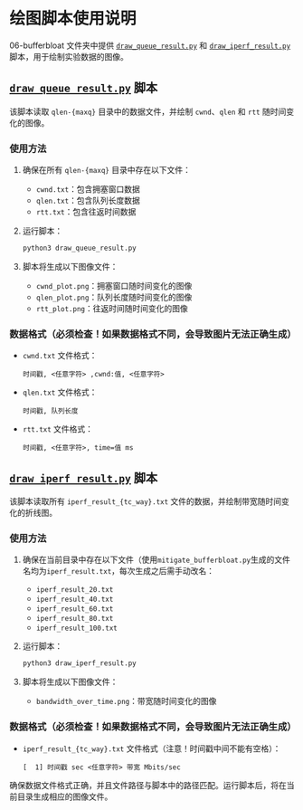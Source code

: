 # 绘图脚本使用说明

06-bufferbloat 文件夹中提供 [`draw_queue_result.py`](06-bufferbloat/draw_queue_result.py) 和 [`draw_iperf_result.py`](06-bufferbloat/draw_iperf_result.py) 脚本，用于绘制实验数据的图像。

## [`draw_queue_result.py`](06-bufferbloat/draw_queue_result.py) 脚本

该脚本读取 `qlen-{maxq}` 目录中的数据文件，并绘制 `cwnd`、`qlen` 和 `rtt` 随时间变化的图像。

### 使用方法

1. 确保在所有 `qlen-{maxq}` 目录中存在以下文件：
   - `cwnd.txt`：包含拥塞窗口数据
   - `qlen.txt`：包含队列长度数据
   - `rtt.txt`：包含往返时间数据

2. 运行脚本：

   ```sh
   python3 draw_queue_result.py
   ```

3. 脚本将生成以下图像文件：
   - `cwnd_plot.png`：拥塞窗口随时间变化的图像
   - `qlen_plot.png`：队列长度随时间变化的图像
   - `rtt_plot.png`：往返时间随时间变化的图像

### 数据格式（必须检查！如果数据格式不同，会导致图片无法正确生成）

- `cwnd.txt` 文件格式：

  ```plaintext
  时间戳, <任意字符> ,cwnd:值, <任意字符>
  ```

- `qlen.txt` 文件格式：

  ```plaintext
  时间戳, 队列长度
  ```

- `rtt.txt` 文件格式：

  ```plaintext
  时间戳, <任意字符>, time=值 ms
  ```

## [`draw_iperf_result.py`](06-bufferbloat/draw_iperf_result.py) 脚本

该脚本读取所有 `iperf_result_{tc_way}.txt` 文件的数据，并绘制带宽随时间变化的折线图。

### 使用方法

1. 确保在当前目录中存在以下文件（使用`mitigate_bufferbloat.py`生成的文件名均为`iperf_result.txt`，每次生成之后需手动改名：
   - `iperf_result_20.txt`
   - `iperf_result_40.txt`
   - `iperf_result_60.txt`
   - `iperf_result_80.txt`
   - `iperf_result_100.txt`

2. 运行脚本：

   ```sh
   python3 draw_iperf_result.py
   ```

3. 脚本将生成以下图像文件：
   - `bandwidth_over_time.png`：带宽随时间变化的图像

### 数据格式（必须检查！如果数据格式不同，会导致图片无法正确生成）

- `iperf_result_{tc_way}.txt` 文件格式（注意！时间戳中间不能有空格）：

  ```plaintext
  [  1] 时间戳 sec <任意字符> 带宽 Mbits/sec
  ```

确保数据文件格式正确，并且文件路径与脚本中的路径匹配。运行脚本后，将在当前目录生成相应的图像文件。
